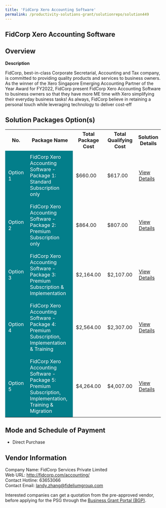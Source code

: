```yaml
---
title: 'FidCorp Xero Accounting Software'
permalink: /productivity-solutions-grant/solutionrepo/solution449
---
```


## FidCorp Xero Accounting Software

## Overview

**Description**

FidCorp, best-in-class Corporate Secretarial, Accounting and Tax company, is committed to providing quality products and services to business owners. As the winner of the Xero Singapore Emerging Accounting Partner of the Year Award for FY2022, FidCorp present FidCorp Xero Accounting Software to business owners so that they have more ME time with Xero simplifying their everyday business tasks! As always, FidCorp believe in retaining a personal touch while leveraging technology to deliver cost-eff

## Solution Packages Option(s)

<table>
<tr>
<th><b>No.</b></th>
<th><b>Package Name</b></th>
<th><b>Total Package Cost</b></th>
<th><b>Total Qualifying Cost</b></th>
<th><b>Solution Details</b></th>
</tr>
<tr>
<td style='padding: 10px; background-color: #037E8A; color: #FFFFFF;'>Option 1</td>
<td style='padding: 10px; background-color: #037E8A; color: #FFFFFF;'>FidCorp Xero Accounting Software - Package 1: Standard Subscription only</td>
<td style='padding: 10px;'>$660.00</td>
<td style='padding: 10px;'>$617.00</td>
<td style='padding: 10px;'><a href='/images/psg/Desensitised_Fidcorp_Annex_3_CR_wef_15dec22_Part_1.pdf' target='_blank'>View Details</a></td>
</tr>
<tr>
<td style='padding: 10px; background-color: #037E8A; color: #FFFFFF;'>Option 2</td>
<td style='padding: 10px; background-color: #037E8A; color: #FFFFFF;'>FidCorp Xero Accounting Software - Package 2: Premium Subscription only</td>
<td style='padding: 10px;'>$864.00</td>
<td style='padding: 10px;'>$807.00</td>
<td style='padding: 10px;'><a href='/images/psg/Desensitised_Fidcorp_Annex_3_CR_wef_15dec22_Part_2.pdf' target='_blank'>View Details</a></td>
</tr>
<tr>
<td style='padding: 10px; background-color: #037E8A; color: #FFFFFF;'>Option 3</td>
<td style='padding: 10px; background-color: #037E8A; color: #FFFFFF;'>FidCorp Xero Accounting Software - Package 3: Premium Subscription & Implementation</td>
<td style='padding: 10px;'>$2,164.00</td>
<td style='padding: 10px;'>$2,107.00</td>
<td style='padding: 10px;'><a href='/images/psg/Desensitised_Fidcorp_Annex_3_CR_wef_15dec22_Part_3.pdf' target='_blank'>View Details</a></td>
</tr>
<tr>
<td style='padding: 10px; background-color: #037E8A; color: #FFFFFF;'>Option 4</td>
<td style='padding: 10px; background-color: #037E8A; color: #FFFFFF;'>FidCorp Xero Accounting Software - Package 4: Premium Subscription, Implementation & Training</td>
<td style='padding: 10px;'>$2,564.00</td>
<td style='padding: 10px;'>$2,307.00</td>
<td style='padding: 10px;'><a href='/images/psg/Desensitised_Fidcorp_Annex_3_CR_wef_15dec22_Part_4.pdf' target='_blank'>View Details</a></td>
</tr>
<tr>
<td style='padding: 10px; background-color: #037E8A; color: #FFFFFF;'>Option 5</td>
<td style='padding: 10px; background-color: #037E8A; color: #FFFFFF;'>FidCorp Xero Accounting Software - Package 5: Premium Subscription, Implementation, Training & Migration</td>
<td style='padding: 10px;'>$4,264.00</td>
<td style='padding: 10px;'>$4,007.00</td>
<td style='padding: 10px;'><a href='/images/psg/Desensitised_Fidcorp_Annex_3_CR_wef_15dec22_Part_5.pdf' target='_blank'>View Details</a></td>
</tr>
</table>

## Mode and Schedule of Payment

 - Direct Purchase

## Vendor Information

 Company Name: FidCorp Services Private Limited<br>Web URL: http://fidcorp.com/accounting/<br>Contact Hotline: 63653066<br>Contact Email: landy.zhang@fideliumgroup.com

Interested companies can get a quotation from the pre-approved vendor, before applying for the PSG through the <a href='https://www.businessgrants.gov.sg/' target='_blank' rel='noopener'>Business Grant Portal (BGP)</a>.

<script src="/jquery/resize-tables.js"></script>
